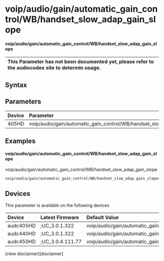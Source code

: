 ﻿---
description: voip/audio/gain/automatic_gain_control/WB/handset_slow_adap_gain_slope
search: false
---

# voip/audio/gain/automatic_gain_control/WB/handset_slow_adap_gain_slope

#### voip/audio/gain/automatic_gain_control/WB/handset_slow_adap_gain_slope


| This Parameter has not been documented yet, please refer to the audiocodes site to determin usage.  | 
| :--- |

## Syntax

## Parameters
|Device|Parameter|value|Description|
|:---|:---|:---|:---|
| 405HD | voip/audio/gain/automatic_gain_control/WB/handset_slow_adap_gain_slope |  |  |

## Examples
#### voip/audio/gain/automatic_gain_control/WB/handset_slow_adap_gain_slope

voip/audio/gain/automatic_gain_control/WB/handset_slow_adap_gain_slope

```
voip/audio/gain/automatic_gain_control/WB/handset_slow_adap_gain_slope=1_00
```

## Devices
This parameter is available on the following devices

| Device | Latest Firmware | Default Value |
|:---|:---|:---|
| audc405HD | ;UC_3.0.1.322 | voip/audio/gain/automatic_gain_control/WB/handset_slow_adap_gain_slope=1_00 
| audc440HD | ;UC_3.0.1.322 | voip/audio/gain/automatic_gain_control/WB/handset_slow_adap_gain_slope=1_00 
| audc450HD | ;UC_3.0.4.111.77 | voip/audio/gain/automatic_gain_control/WB/handset_slow_adap_gain_slope=1_00 

(view disclaimer)[disclaimer]
